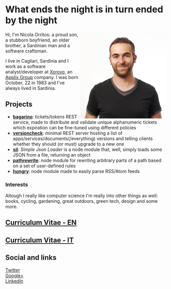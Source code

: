 What ends the night is in turn ended by the night
=================================================

<img src="images/mezzobusto.small.jpg" style="float:right;margin:0;">

Hi, I'm Nicola Orritos: a proud son, a stubborn boyfriend, an older brother, a Sardinian man and a software craftsman.

I live in Cagliari, Sardinia and I work as a software analyst/developer at [Xorovo](http://www.xorovo.com "Xorovo"), an [Applix Group](http://www.applixgroup.com/ "Applix Group") company.
I was born October, 22 in 1983 and I've always lived in Sardinia.



## Projects
+ __[bagarino](http://github.com/NicolaOrritos/bagarino "bagarino")__: tickets/tokens REST service, made to distribute and validate unique alphanumeric tickets which expiration can be fine-tuned using different policies
+ __[versioncheck](http://github.com/NicolaOrritos/versioncheck "versioncheck")__: minimal REST server hosting a list of apps/services/documents(/everything) versions and telling clients whether they should (or must) upgrade to a new one
+ __[sjl](http://github.com/NicolaOrritos/sjl "sjl")__: _Simple Json Loader_ is a node module that, well, simply loads some JSON from a file, returning an object
+ __[pathrewrite](http://github.com/NicolaOrritos/pathrewrite "pathrewrite")__: node module for rewriting arbitrary parts of a path based on a set of user-defined rules
+ __[hungry](http://github.com/NicolaOrritos/hungry "hungry")__: node module made to easily parse RSS/Atom feeds

### Interests
Altough I really like computer science I'm really into other things as well: books, cycling, gardening, great outdoors, green tech, design and some more.

## [Curriculum Vitae - EN](cv_en.html "Curriculum Vitae - English")

## [Curriculum Vitae - IT](cv_it.html "Curriculum Vitae - Italiano")

## Social and links
[Twitter](http://twitter.com/nicola_orritos "Twitter")  
[Google+](https://plus.google.com/+NicolaOrritos "Google plus")  
[LinkedIn](http://it.linkedin.com/in/nicolaorritos/ "LinkedIn")  
